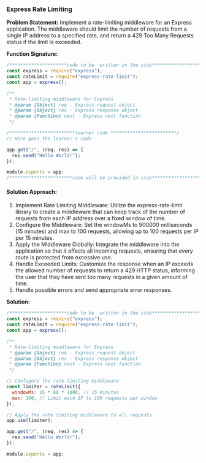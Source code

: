 ### Express Rate Limiting

**Problem Statement:**
Implement a rate-limiting middleware for an Express application. The middleware should limit the number of requests from a single IP address to a specified rate, and return a 429 Too Many Requests status if the limit is exceeded.

**Function Signature:**

```javascript
/*********************code to be  written in the stub*************************/
const express = require("express");
const rateLimit = require("express-rate-limit");
const app = express();

/**
 * Rate-limiting middleware for Express
 * @param {Object} req - Express request object
 * @param {Object} res - Express response object
 * @param {Function} next - Express next function
 */

/************************learner code ************************/
// Here goes the learner's code

app.get("/", (req, res) => {
  res.send("Hello World!");
});

module.exports = app;
/***********************code will be provided in stub*******************************/
```

#### Solution Approach:

1. Implement Rate Limiting Middleware: Utilize the express-rate-limit library to create a middleware that can keep track of the number of requests from each IP address over a fixed window of time.
2. Configure the Middleware: Set the windowMs to 900000 milliseconds (15 minutes) and max to 100 requests, allowing up to 100 requests per IP per 15 minutes.
3. Apply the Middleware Globally: Integrate the middleware into the application so that it affects all incoming requests, ensuring that every route is protected from excessive use.
4. Handle Exceeded Limits: Customize the response when an IP exceeds the allowed number of requests to return a 429 HTTP status, informing the user that they have sent too many requests in a given amount of time.
5. Handle possible errors and send appropriate error responses.

**Solution:**

```javascript
/*********************code to be  written in the stub*************************/
const express = require("express");
const rateLimit = require("express-rate-limit");
const app = express();

/**
 * Rate-limiting middleware for Express
 * @param {Object} req - Express request object
 * @param {Object} res - Express response object
 * @param {Function} next - Express next function
 */

// Configure the rate limiting middleware
const limiter = rateLimit({
  windowMs: 15 * 60 * 1000, // 15 minutes
  max: 100, // Limit each IP to 100 requests per window
});

// Apply the rate limiting middleware to all requests
app.use(limiter);

app.get("/", (req, res) => {
  res.send("Hello World!");
});

module.exports = app;
```
